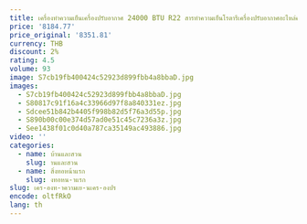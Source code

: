 ```yaml
---
title: เครื่องทําความเย็นเครื่องปรับอากาศ 24000 BTU R22 สารทําความเย็นโรตารีเครื่องปรับอากาศอะไหล่คอมเพรสเซอร์ 220V 60Hz PH400
price: '8184.77'
price_original: '8351.81'
currency: THB
discount: 2%
rating: 4.5
volume: 93
image: S7cb19fb400424c52923d899fbb4a8bbaD.jpg
images:
  - S7cb19fb400424c52923d899fbb4a8bbaD.jpg
  - S80817c91f16a4c33966d97f8a840331ez.jpg
  - Sdcee51b842b4405f998b82d5f76a3d55p.jpg
  - S890b00c00e374d57ad0e51c45c7236a3z.jpg
  - See1438f01c0d40a787ca35149ac493886.jpg
video: ''
categories:
  - name: บ้านและสวน
    slug: านและสวน
  - name: สิ่งทอหน้าแรก
    slug: งทอหน-าแรก
slug: เคร-องท-าความเย-นเคร-องปร
encode: oltfRkO
lang: th
---
```

  